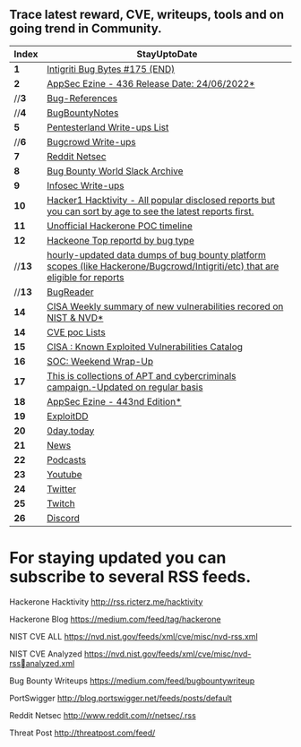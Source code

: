 ## Trace latest reward, CVE, writeups, tools and on going trend in Community.
Index | StayUptoDate
--- | ---
**1** | [Intigriti Bug Bytes #175 (END)](https://blog.intigriti.com/2022/)
**2** | [AppSec Ezine - 436 Release Date: 24/06/2022*](https://github.com/Simpsonpt/AppSecEzine/blob/master/Ezines/436%20-%20AppSec%20Ezine)
//**3** | [Bug-References](https://github.com/ngalongc/bug-bounty-reference)
//**4** | [BugBountyNotes](https://www.bugbountynotes.com/writeups)
**5** | [Pentesterland Write-ups List](https://pentester.land/list-of-bug-bounty-writeups.html)
//**6** | [Bugcrowd Write-ups ](https://forum.bugcrowd.com/t/researcher-resources-bounty-bug-write-ups/1137)
**7** | [Reddit Netsec ](https://www.reddit.com/r/netsec/)
**8** | [Bug Bounty World Slack Archive ](https://bugbountyworld.com/slack-archives/)
**9** | [Infosec Write-ups](https://medium.com/bugbountywriteup)
**10** | [Hacker1 Hacktivity - All popular disclosed reports but you can sort by age to see the latest reports first.](https://hackerone.com/hacktivity)
**11** | [Unofficial Hackerone POC timeline](http://h1.nobbd.de/)
**12** | [Hackeone Top reportd by bug type](https://github.com/reddelexc/hackerone-reports)
//**13** | [hourly-updated data dumps of bug bounty platform scopes (like Hackerone/Bugcrowd/Intigriti/etc) that are eligible for reports](https://github.com/arkadiyt/bounty-targets-data)
//**13** | [BugReader](https://bugreader.com/)
**14** | [CISA Weekly summary of new vulnerabilities recored on NIST & NVD*](https://www.cisa.gov/uscert/ncas/bulletins)
**14** | [CVE poc Lists](https://github.com/nomi-sec/PoC-in-GitHub)
**15** | [CISA : Known Exploited Vulnerabilities Catalog](https://www.cisa.gov/known-exploited-vulnerabilities-catalog)
**16** | [SOC: Weekend Wrap-Up](https://opalsec.substack.com/p/soc-goulash-weekend-wrap-up)
**17** |  [This is collections of APT and cybercriminals campaign.-Updated on regular basis](https://github.com/CyberMonitor/APT_CyberCriminal_Campagin_Collections)
**18** |  [AppSec Ezine - 443nd Edition*](https://pathonproject.com/zb/?28f0f8e9764d4f97#LfnVynuy4pSdM73hmhWVfXnU1Sb9rAMpPn+vFyQ=)
**19** | [ExploitDD](https://www.exploit-db.com/)
**20** | [0day.today](https://0day.today/)
**21** | [News](https://github.com/RESETHACKER-COMMUNITY/Community-Contributers/blob/main/news.md)
**22** | [Podcasts](https://github.com/RESETHACKER-COMMUNITY/Community-Contributers/blob/main/podcasts.md)
**23** | [Youtube](https://github.com/RESETHACKER-COMMUNITY/Community-Contributers/tree/main/YouTube)
**24** | [Twitter](https://github.com/RESETHACKER-COMMUNITY/Community-Contributers/blob/main/twitter.md)
**25** | [Twitch](https://github.com/RESETHACKER-COMMUNITY/Community-Contributers/blob/main/twitch.md)
**26** | [Discord](https://github.com/RESETHACKER-COMMUNITY/Community-Contributers/blob/main/discord.md)




# For staying updated you can subscribe to several RSS feeds.

Hackerone Hacktivity
http://rss.ricterz.me/hacktivity 

Hackerone Blog
https://medium.com/feed/tag/hackerone

NIST CVE ALL
https://nvd.nist.gov/feeds/xml/cve/misc/nvd-rss.xml

NIST CVE Analyzed
https://nvd.nist.gov/feeds/xml/cve/misc/nvd-rssanalyzed.xml

Bug Bounty Writeups
https://medium.com/feed/bugbountywriteup
 
PortSwigger
http://blog.portswigger.net/feeds/posts/default


Reddit Netsec
http://www.reddit.com/r/netsec/.rss

Threat Post 
http://threatpost.com/feed/

